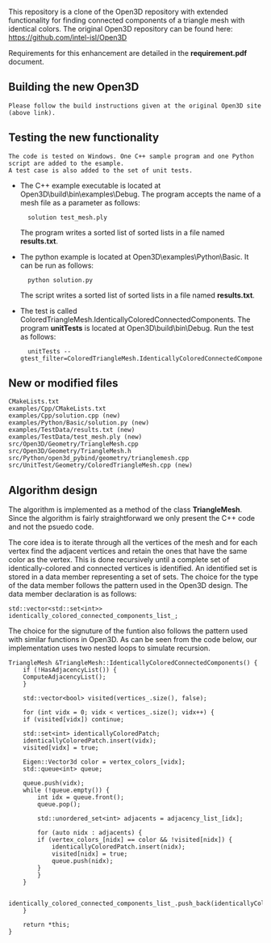 This repository is a clone of the Open3D repository with extended functionality for finding connected components of a triangle mesh with identical colors.
The original Open3D repository can be found here: https://github.com/intel-isl/Open3D

Requirements for this enhancement are detailed in the <b>requirement.pdf</b> document.

## Building the new Open3D
	Please follow the build instructions given at the original Open3D site (above link).

## Testing the new functionality
	The code is tested on Windows. One C++ sample program and one Python script are added to the esample.
	A test case is also added to the set of unit tests.
	
* The C++ example executable is located at Open3D\build\bin\examples\Debug.
	The program accepts the name of a mesh file as a parameter as follows:
	
		solution test_mesh.ply
		
	The program writes a sorted list of sorted lists in a file named <b>results.txt</b>.
		
* The python example is located at Open3D\examples\Python\Basic. It can be run as follows:
	
		python solution.py
		
	The script writes a sorted list of sorted lists in a file named <b>results.txt</b>.
		
* The test is called ColoredTriangleMesh.IdenticallyColoredConnectedComponents.
	The program <b>unitTests</b> is located at Open3D\build\bin\Debug. Run the test as follows:
	
		unitTests --gtest_filter=ColoredTriangleMesh.IdenticallyColoredConnectedComponents

## New or modified files
	CMakeLists.txt
	examples/Cpp/CMakeLists.txt
	examples/Cpp/solution.cpp (new)
	examples/Python/Basic/solution.py (new)
	examples/TestData/results.txt (new)
	examples/TestData/test_mesh.ply (new)
	src/Open3D/Geometry/TriangleMesh.cpp
	src/Open3D/Geometry/TriangleMesh.h
	src/Python/open3d_pybind/geometry/trianglemesh.cpp
	src/UnitTest/Geometry/ColoredTriangleMesh.cpp (new)
	
## Algorithm design

The algorithm is implemented as a method of the class <b>TriangleMesh</b>. Since the algorithm is fairly straightforward we only present the C++ code and not the psuedo code.

The core idea is to iterate through all the vertices of the mesh and for each vertex find the adjacent vertices and retain the ones that have the same color as the vertex. This is done recursively until a complete set of identically-colored and connected vertices is identified. An identified set is stored in a data member representing a set of sets. The choice for the type of the data member follows the pattern used in the Open3D design. The data member declaration is as follows:

	std::vector<std::set<int>> identically_colored_connected_components_list_;
	
The choice for the signuture of the funtion also follows the pattern used with similar functions in Open3D. As can be seen from the code below, our implementation uses two nested loops to simulate recursion. 

	TriangleMesh &TriangleMesh::IdenticallyColoredConnectedComponents() {
	    if (!HasAdjacencyList()) {
		ComputeAdjacencyList();
	    }
    
	    std::vector<bool> visited(vertices_.size(), false);

	    for (int vidx = 0; vidx < vertices_.size(); vidx++) {
		if (visited[vidx]) continue;

		std::set<int> identicallyColoredPatch;
		identicallyColoredPatch.insert(vidx);
		visited[vidx] = true;

		Eigen::Vector3d color = vertex_colors_[vidx];
		std::queue<int> queue;

		queue.push(vidx);
		while (!queue.empty()) {
		    int idx = queue.front();
		    queue.pop();

		    std::unordered_set<int> adjacents = adjacency_list_[idx];

		    for (auto nidx : adjacents) {
			if (vertex_colors_[nidx] == color && !visited[nidx]) {
			    identicallyColoredPatch.insert(nidx);
			    visited[nidx] = true;
			    queue.push(nidx);
			}
		    }
		}

		identically_colored_connected_components_list_.push_back(identicallyColoredPatch);
	    }

	    return *this;
	}


